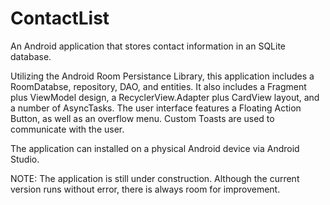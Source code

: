 ﻿# ContactList
An Android application that stores contact information in an SQLite database.

Utilizing the Android Room Persistance Library, this application includes a RoomDatabse, repository, DAO, and entities. It also includes a Fragment plus ViewModel design, a RecyclerView.Adapter plus CardView layout, and a number of AsyncTasks. The user interface features a Floating Action Button, as well as an overflow menu. Custom Toasts are used to communicate with the user.

The application can installed on a physical Android device via Android Studio.

NOTE: The application is still under construction. Although the current version runs without error, there is always room for improvement.
